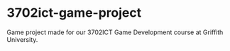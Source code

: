 # 3702ict-game-project
 Game project made for our 3702ICT Game Development course at Griffith University.
